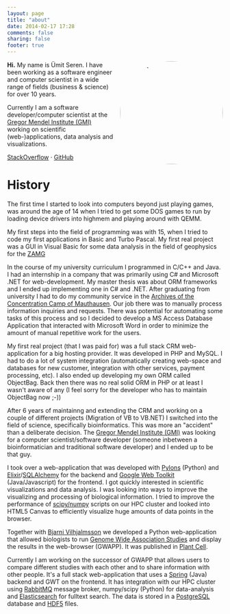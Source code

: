 ```yaml
---
layout: page
title: "about"
date: 2014-02-17 17:28
comments: false
sharing: false
footer: true
---
```


<img style="float: right; border-radius: 125px; margin-left: 20px; margin-left: 1rem; width: 240px;" src="http://www.gravatar.com/avatar/3b8eb0fbda380a377f6c685fcc091c1c.jpg?s=240" alt="portrait" />

<b>Hi.</b> My name is Ümit Seren. I have been working as a software engineer and computer scientist in a wide range of fields (business & science) for over 10 years.
 
Currently I am a software developer/computer scientist at the [Gregor Mendel Institute (GMI)](http://gmi.oeaw.ac.at) working on scientific (web-)applications, data analysis and visualizations. 

[StackOverflow](http://stackoverflow.com/users/356594/mit) &middot; [GitHub](https://github.com/timeu)

<h1>History</h1>

The first time I started to look into computers beyond just playing games, was around the age of 14 when I tried to get some DOS games to run by loading device drivers into highmem and playing around with QEMM. 

My first steps into the field of programming was with 15, when I tried to code my first applications in Basic and Turbo Pascal. 
My first real project was a GUI in Visual Basic for some data analysis in the field of geophysics for the [ZAMG](http://zamg.ac.at)

In the course of my university curriculum I programmed in C/C++ and Java. I had an internship in a company that was primarily using C# and Microsoft .NET for web-development. My master thesis was about ORM frameworks and I ended up implementing one in C# and .NET. 
After graduating from university I had to do my community service in the [Archives of the Concentration Camp of Mauthausen](http://www.mauthausen-memorial.at/). 
Our job there was to manually process information inquiries and requests. There was potential for automating some tasks of this process and so I decided to develop a MS Access Database Application that interacted with Microsoft Word in order to minimize the amount of manual repetitive work for the users.
 
My first real project (that I was paid for) was a full stack CRM web-application for a big hosting provider. It was developed in PHP and MySQL. I had to do a lot of system integration (automatically creating web-space and databases for new customer, integration with other services, payment processing, etc). I also ended up developing my own ORM called ObjectBag. Back then there was no real solid ORM in PHP or at least I wasn't aware of any (I feel sorry for the developer who has to maintain ObjectBag now ;-))

After 6 years of maintainng and extending the CRM and working on a couple of different projects (Migration of VB to VB.NET) I switched into the field of science, specifically bioinformatics. 
This was more an "accident" than a deliberate decision. 
The [Gregor Mendel Institute (GMI)](http://gmi.oeaw.ac.at) was looking for a computer scientist/software developer (someone inbetween a bioinformatician and traditional software developer) and I ended up to be that guy.

I took over a web-application that was developed with [Pylons](http://www.pylonsproject.org/) (Python) and [Elixir](http://elixir.ematia.de/trac/wiki)/[SQLAlchemy](http://www.sqlalchemy.org/) for the backend and [Google Web Toolkit](http://www.gwtproject.org/) (Java/Javascript) for the frontend. I got quickly interested in scientific visualizations and data analysis. I was looking into ways to improve the visualizing and processing of biological information. I tried to improve the performance of [scipy/numpy](http://stackoverflow.com/questions/5260068/multithreaded-blas-in-python-numpy/7645939#7645939) scripts on our HPC cluster and looked into HTML5 Canvas to efficiently visualize huge amounts of data points in the browser. 

Together with [Bjarni Vilhjalmsson](http://www.linkedin.com/pub/bjarni-vilhjalmsson/10/a38/163) we developed a Python web-application that allowed biologists to run [Genome Wide Association Studies](http://en.wikipedia.org/wiki/Genome-wide_association_study) and display the results in the web-browser (GWAPP). It was published in [Plant Cell](http://www.ncbi.nlm.nih.gov/pmc/articles/PMC3556958/).

Currently I am working on the successor of GWAPP that allows users to compare different studies with each other and to share information with other people. It's a full stack web-application that uses a [Spring](http://spring.io/) (Java) backend and GWT on the frontend. It has integration with our HPC cluster using [RabbitMQ](https://www.rabbitmq.com/) message broker, numpy/scipy (Python) for data-analysis and [Elasticsearch](http://www.elasticsearch.com/) for fulltext search. The data is stored in a [PostgreSQL](http://www.postgresql.org/) database and [HDF5](http://www.hdfgroup.org/HDF5/) files. 






